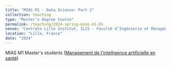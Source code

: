 ```yaml
---
title: "MIAS M1 - Data Science: Part 2"
collection: teaching
type: "Master's Degree Course"
permalink: /teaching/2024-spring-mias-m1-DS
venue: "Centrale Lille Institut, ILIS - Faculté d'Ingénierie et Management de la Santé"
location: "Lille, France"
date: "2024"
---
```


MIAS M1 Master's students (<a href = "https://ilis.univ-lille.fr/toutes-nos-formations/master-ingenierie-de-la-sante/m1-m2-parcours-mias-management-de-lintelligence-artificielle-en-sante">Management de l’intelligence artificielle en santé</a>)
